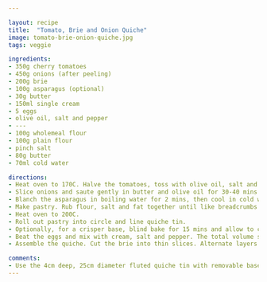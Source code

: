 ```yaml
---

layout: recipe
title:  "Tomato, Brie and Onion Quiche"
image: tomato-brie-onion-quiche.jpg
tags: veggie

ingredients:
- 350g cherry tomatoes
- 450g onions (after peeling)
- 200g brie
- 100g asparagus (optional)
- 30g butter
- 150ml single cream
- 5 eggs
- olive oil, salt and pepper
- ---
- 100g wholemeal flour
- 100g plain flour
- pinch salt
- 80g butter
- 70ml cold water

directions:
- Heat oven to 170C. Halve the tomatoes, toss with olive oil, salt and pepper. Tip onto baking tray lined with greaseproof paper and place in oven for 30-40 mins.
- Slice onions and saute gently in butter and olive oil for 30-40 mins until soft and translucent.
- Blanch the asparagus in boiling water for 2 mins, then cool in cold water. Drain.
- Make pastry. Rub flour, salt and fat together until like breadcrumbs with no lumps. Mix in the water and form into a ball. Cover with clingfilm and place in fridge for 30 mins.
- Heat oven to 200C.
- Roll out pastry into circle and line quiche tin.
- Optionally, for a crisper base, blind bake for 15 mins and allow to cool. Use screwed up greaseproof paper and ceramic beads.
- Beat the eggs and mix with cream, salt and pepper. The total volume should be 3/4 pint.
- Assemble the quiche. Cut the brie into thin slices. Alternate layers of brie, onions and tomatoes to fill the pastry. Arrange the asparagus on top. Gently pour in the egg mixture. Place in the oven for 25-30 mins until golden brown and firm.

comments: 
- Use the 4cm deep, 25cm diameter fluted quiche tin with removable base.
---
```


